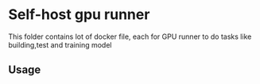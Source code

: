 # Self-host gpu runner

This folder contains lot of docker file, each for GPU runner to do tasks like building,test and training model

## Usage

